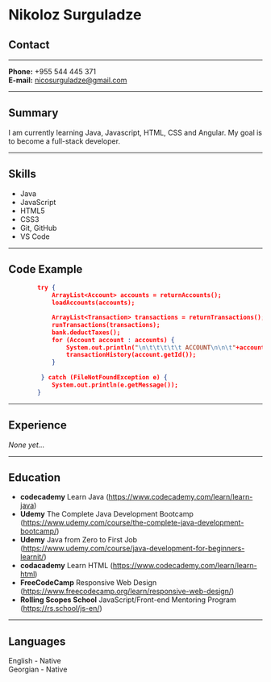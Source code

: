 # Nikoloz Surguladze 

## Contact

***

**Phone:** +955 544 445 371  
**E-mail:** nicosurguladze@gmail.com

***
## Summary
I am currently learning Java, Javascript, HTML, CSS and Angular. My goal is to become a full-stack developer.

***

## Skills

- Java
- JavaScript
- HTML5
- CSS3
- Git, GitHub
- VS Code

***

## Code Example

```json
        try {
            ArrayList<Account> accounts = returnAccounts();
            loadAccounts(accounts);

            ArrayList<Transaction> transactions = returnTransactions();
            runTransactions(transactions);
            bank.deductTaxes();
            for (Account account : accounts) {
                System.out.println("\n\t\t\t\t\t ACCOUNT\n\n\t"+account+"\n\n");
                transactionHistory(account.getId());
            }
            
         } catch (FileNotFoundException e) {
            System.out.println(e.getMessage());
        }
```

***

## Experience

*None yet...*

***

## Education

- **codecademy** Learn Java (https://www.codecademy.com/learn/learn-java)
- **Udemy** The Complete Java Development Bootcamp (https://www.udemy.com/course/the-complete-java-development-bootcamp/)
- **Udemy** Java from Zero to First Job (https://www.udemy.com/course/java-development-for-beginners-learnit/)
- **codacademy** Learn HTML (https://www.codecademy.com/learn/learn-html)
- **FreeCodeCamp** Responsive Web Design (https://www.freecodecamp.org/learn/responsive-web-design/)
- **Rolling Scopes School** JavaScript/Front-end Mentoring Program (https://rs.school/js-en/)

***

## Languages

English - Native  
Georgian - Native
